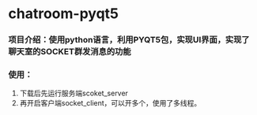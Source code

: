 # chatroom-pyqt5
### 项目介绍：使用python语言，利用PYQT5包，实现UI界面，实现了聊天室的SOCKET群发消息的功能
### 使用：
1. 下载后先运行服务端scoket_server
2. 再开启客户端socket_client，可以开多个，使用了多线程。